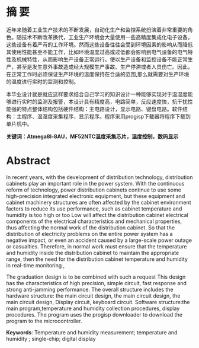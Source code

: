 # 摘 要
近年来随着工业生产技术的不断发展，自动化生产和监控系统扮演着非常重要的角色。随技术不断改革换代，工业生产环境会大量使用一些高精度集成化电子设备，这些设备有着严苛的工作环境。然而这些设备往往会受到环境因素的影响从而降低其使用性能甚至不能工作，比如环境温度过高或过低都会影响到电气设备的电气特性及机械特性，从而影响生产设备正常运行。使以生产设备和监控设备不能正常生产，甚至是发生意外事故造成经大规模生产事故、生产停滞或者人员伤亡。因此，在正常工作时必须保证生产环境的温度保持在合适的范围,那么就需要对生产环境的温度进行实时的监测和控制。

本毕业设计就是就应这样要求结合自己学习的知识设计一种能够实现对于温湿度能够进行实时的监测及报警，本设计具有精度高，电路简单，反应速度快，抗干扰性能强的特点整体结构包括硬件结构：主电路设计，显示电路、键盘电路。软件结构：主程序、温湿度采集程序，显示程序。程序采用progisp下载器将程序下载到单片机中。

**关键词：Atmega8l-8AU，MF52NTC温度采集芯片，温度控制，数码显示**  


# Abstract
In recent years, with the development of distribution technology, distribution cabinets play an important role in the power system. With the continuous reform of technology, power distribution cabinets continue to use some high-precision integrated electronic equipment, but these equipment and cabinet machinery structures are often affected by the cabinet environment factors to reduce its use performance, such as cabinet temperature and humidity is too high or too Low will affect the distribution cabinet electrical components of the electrical characteristics and mechanical properties, thus affecting the normal work of the distribution cabinet. So that the distribution of electricity problems on the entire power system has a negative impact, or even an accident caused by a large-scale power outage or casualties. Therefore, in normal work must ensure that the temperature and humidity inside the distribution cabinet to maintain the appropriate range, then the need for the distribution cabinet temperature and humidity in real-time monitoring , 

The graduation design is to be combined with such a request This design has the characteristics of high precision, simple circuit, fast response and strong anti-jamming performance. The overall structure includes the hardware structure: the main circuit design, the main circuit design, the main circuit design, Display circuit, keyboard circuit. Software structure:the main program,temperature and humidity collection procedures, display procedures. The program uses the progisp downloader to download the program to the microcontroller.



**Keywords**: Temperature and humidity measurement; temperature and humidity ; single-chip; digital display



